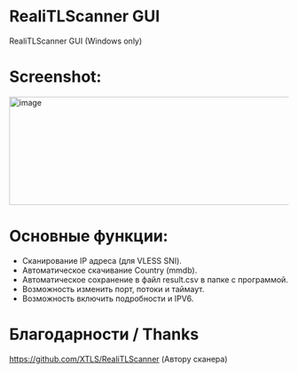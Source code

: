 # RealiTLScanner GUI
RealiTLScanner GUI (Windows only)

# Screenshot:

<img width="608" height="195" alt="image" src="https://github.com/user-attachments/assets/51f9c4b9-e1e6-4d20-b8db-0bf7a754b46e" />

# Основные функции:

- Сканирование IP адреса (для VLESS SNI).
- Автоматическое скачивание Country (mmdb).
- Автоматическое сохранение в файл result.csv в папке с программой.
- Возможность изменить порт, потоки и таймаут.
- Возможность включить подробности и IPV6.

# Благодарности / Thanks

https://github.com/XTLS/RealiTLScanner (Автору сканера)



